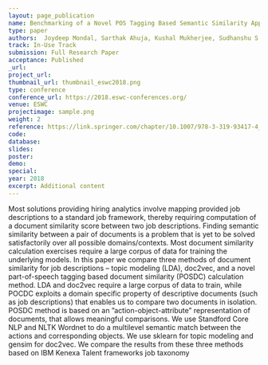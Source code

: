 ```yaml
---
layout: page_publication
name: Benchmarking of a Novel POS Tagging Based Semantic Similarity Approach for Job Description Similarity Computation
type: paper
authors:  Joydeep Mondal, Sarthak Ahuja, Kushal Mukherjee, Sudhanshu S. Singh, Gyana Parija
track: In-Use Track
submission: Full Research Paper
acceptance: Published
_url:
project_url:
thumbnail_url: thumbnail_eswc2018.png
type: conference
conference_url: https://2018.eswc-conferences.org/
venue: ESWC
projectimage: sample.png
weight: 2
reference: https://link.springer.com/chapter/10.1007/978-3-319-93417-4_28
code:
database: 
slides: 
poster: 
demo: 
special: 
year: 2018
excerpt: Additional content
---
```

Most solutions providing hiring analytics involve mapping provided job descriptions to a standard job framework, thereby requiring computation of a document similarity score between two job descriptions. Finding semantic similarity between a pair of documents is a problem that is yet to be solved satisfactorily over all possible domains/contexts. Most document similarity calculation exercises require a large corpus of data for training the underlying models.
In this paper we compare three methods of document similarity for job descriptions – topic modeling (LDA), doc2vec, and a novel part-of-speech tagging based document similarity (POSDC) calculation method. LDA and doc2vec require a large corpus of data to train, while POCDC exploits a domain specific property of descriptive documents (such as job descriptions) that enables us to compare two documents in isolation. POSDC method is based on an ”action-object-attribute” representation of documents, that allows meaningful comparisons. We use Standford Core NLP and NLTK Wordnet to do a multilevel semantic match between the actions and corresponding objects. We use sklearn for topic modeling and gensim for doc2vec. We compare the results from these three methods based on IBM Kenexa Talent frameworks job taxonomy
